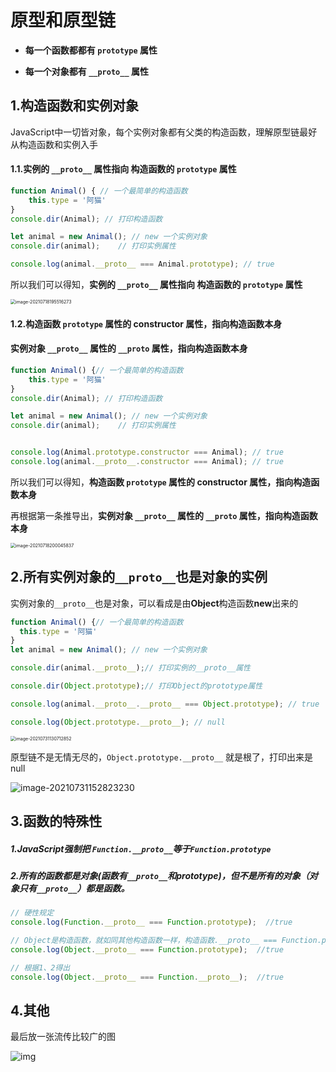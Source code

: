 # 原型和原型链



- **每一个函数都都有 `prototype` 属性**

- **每一个对象都有 `__proto__` 属性**



## 1.构造函数和实例对象

JavaScript中一切皆对象，每个实例对象都有父类的构造函数，理解原型链最好从构造函数和实例入手

#### 1.1.实例的 `__proto__` 属性指向 构造函数的 `prototype` 属性

```js
function Animal() {	// 一个最简单的构造函数
    this.type = '阿猫'
}
console.dir(Animal); // 打印构造函数

let animal = new Animal(); // new 一个实例对象
console.dir(animal);	// 打印实例属性

console.log(animal.__proto__ === Animal.prototype); // true
```

所以我们可以得知，**实例的 `__proto__` 属性指向 构造函数的 `prototype` 属性**

<img src="http://qiniu.zwhid.online/uPic/19-55-17-6XeHWg.png" alt="image-20210718195516273" style="zoom: 50%;" />



#### 1.2.构造函数 `prototype` 属性的 constructor 属性，指向构造函数本身

#### 	   实例对象 `__proto__` 属性的 `__proto` 属性，指向构造函数本身

```js
function Animal() {// 一个最简单的构造函数
    this.type = '阿猫'
}
console.dir(Animal); // 打印构造函数

let animal = new Animal(); // new 一个实例对象
console.dir(animal);	// 打印实例属性


console.log(Animal.prototype.constructor === Animal); // true
console.log(animal.__proto__.constructor === Animal); // true
```

所以我们可以得知，**构造函数 `prototype` 属性的 constructor 属性，指向构造函数本身**

再根据第一条推导出，**实例对象 `__proto__` 属性的 `__proto` 属性，指向构造函数本身**

<img src="http://qiniu.zwhid.online/uPic/20-00-46-JtCip5.png" alt="image-20210718200045837" style="zoom:50%;" />





## 2.所有实例对象的`__proto__`也是对象的实例

实例对象的`__proto__`也是对象，可以看成是由**Object**构造函数**new**出来的

```js
function Animal() {// 一个最简单的构造函数
  this.type = '阿猫'
}
let animal = new Animal(); // new 一个实例对象

console.dir(animal.__proto__);// 打印实例的__proto__属性

console.dir(Object.prototype);// 打印Object的prototype属性

console.log(animal.__proto__.__proto__ === Object.prototype); // true

console.log(Object.prototype.__proto__); // null
```

<img src="http://qiniu.zwhid.online/uPic/13-07-13-XAKF8v.png" alt="image-20210731130712852" style="zoom:50%;" />



原型链不是无情无尽的，`Object.prototype.__proto__` 就是根了，打印出来是 null

![image-20210731152823230](http://qiniu.zwhid.online/uPic/15-28-23-JpuUK8.png)



## 3.函数的特殊性

##### 1.JavaScript强制把 `Function.__proto__`等于`Function.prototype`

##### 2.所有的函数都是对象(函数有`__proto__`和prototype)，但不是所有的对象（对象只有`__proto__`）都是函数。

```js
// 硬性规定
console.log(Function.__proto__ === Function.prototype);  //true

// Object是构造函数，就如同其他构造函数一样，构造函数.__proto__ === Function.prototype
console.log(Object.__proto__ === Function.prototype);  //true

// 根据1、2得出
console.log(Object.__proto__ === Function.__proto__);  //true
```



## 4.其他

最后放一张流传比较广的图

![img](http://qiniu.zwhid.online/uPic/13-34-33-TGOiNo.jpg)

